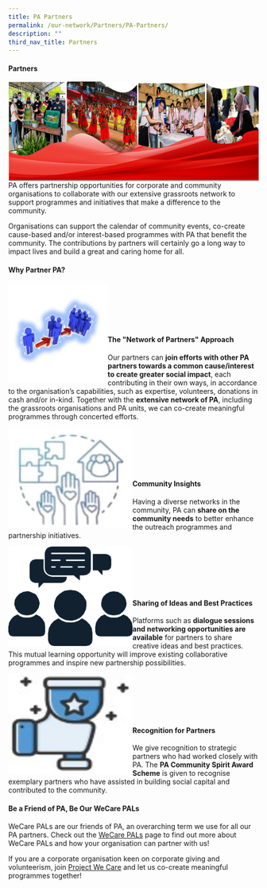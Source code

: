 ```yaml
---
title: PA Partners
permalink: /our-network/Partners/PA-Partners/
description: ""
third_nav_title: Partners
---
```

#### Partners
<img style="height:200px;width:700px"  align="left" src="/images/Our%20Network/Partners/banner%20for%20PA%20website%20partners.png"><br><br><br><br><br>

PA offers partnership opportunities for corporate and community organisations to collaborate with our extensive grassroots network to support programmes and initiatives that make a difference to the community.

Organisations can support the calendar of community events, co-create cause-based and/or interest-based programmes with PA that benefit the community. The contributions by partners will certainly go a long way to impact lives and build a great and caring home for all.

#### Why Partner PA?
<img style="height:200px;width:200px"  align="left" src="/images/Our%20Network/Partners/icon1.jpg"><br><br><br><br><br>

#### The "Network of Partners" Approach

Our partners can **join efforts with other PA partners towards a common cause/interest to create greater social impact**, each contributing in their own ways, in accordance to the organisation’s capabilities, such as expertise, volunteers, donations in cash and/or in-kind. Together with the **extensive network of PA**, including the grassroots organisations and PA units, we can co-create meaningful programmes through concerted efforts.

<img style="height:200px;width:250px" align="left" src="/images/Our%20Network/Partners/icon2.jpg"><br><br><br><br><br>

#### Community Insights

Having a diverse networks in the community, PA can **share on the community needs** to better enhance the outreach programmes and partnership initiatives.

<img style="height:200px;width:250px" align="left" src="/images/Our%20Network/Partners/icon3.png"><br><br><br><br><br>

#### Sharing of Ideas and Best Practices
Platforms such as **dialogue sessions and networking opportunities are available** for partners to share creative ideas and best practices. This mutual learning opportunity will improve existing collaborative programmes and inspire new partnership possibilities.

<img style="height:200px;width:250px" align="left" src="/images/Our%20Network/Partners/icon4.jpg"><br><br><br><br><br>

#### Recognition for Partners

We give recognition to strategic partners who had worked closely with PA. The **PA Community Spirit Award Scheme** is given to recognise exemplary partners who have assisted in building social capital and contributed to the community.

#### Be a Friend of PA, Be Our WeCare PALs

WeCare PALs are our friends of PA, an overarching term we use for all our PA partners. Check out the [WeCare PALs](/our-network/Partners/WeCare-PALs) page to find out more about WeCare PALs and how your organisation can partner with us!



If you are a corporate organisation keen on corporate giving and volunteerism, join [Project We Care](/our-network/partners/project-we-care) and let us co-create meaningful programmes together!